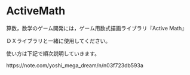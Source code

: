 # ActiveMath
<p>算数，数学のゲーム開発には，ゲーム用数式描画ライブラリ『Active Math』</p>
<p>ＤＸライブラリと一緒に使用してください。</p>
<p>使い方は下記で順次説明していきます。</p>
https://note.com/yoshi_mega_dream/n/n03f723db593a
